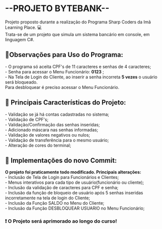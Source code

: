 <h1>--PROJETO BYTEBANK--</h1>
Projeto proposto durante a realização do Programa Sharp Coders da Imã Learning Place.
💻<br>
Trata-se de um projeto que simula um sistema bancário em console, em linguagem C#.

<h2>🚦Observações para Uso do Programa:</h2>
  - O programa só aceita CPF's de 11 caracteres e senhas de 4 caracteres;<br>
  - Senha para acessar o Menu Funcionário: <b>0123</b> ;<br>
  - Na Tela de Login do Cliente, ao inserir a senha incorreta <b>5 vezes</b> o usuário será bloqueado. <br>Para desbloquear é preciso acessar o Menu Funcionário.
  
<h2>📌 Principais Características do Projeto:</h2>
  - Validação se já há contas cadastradas no sistema;<br>
  - Validação de CPF's;<br>
  - Validação/Confirmação das senhas inseridas;<br>
  - Adicionado máscara nas senhas informadas;<br>
  - Validação de valores negativos ou nulos;<br>
  - Validação de transferência para o mesmo usuário;<br>
  - Alteração de cores do terminal;
  
<h2>💎 Implementações do novo Commit:</h2>
<b>O projeto foi praticamente todo modificado. Principais alterações:</b><br>
  - Inclusão de Tela de Login para Funcionários e Clientes;<br>
  - Menus interativos para cada tipo de usuário(funcionário ou cliente);<br>
  - Inclusão da validação de caracteres para CPF e senha;<br>
  - Inclusão da função de bloqueio de usuário após 5 senhas inseridas incorretamente na tela de login do Cliente;<br>
  - Inclusão da Função SALDO no Menu do Cliente;<br>
  - Inclusão da Função DESBLOQUEAR USUARIO no Menu Funcionário;<br>





  
<b><h3> ❗ O Projeto será aprimorado ao longo do curso!
  
    
